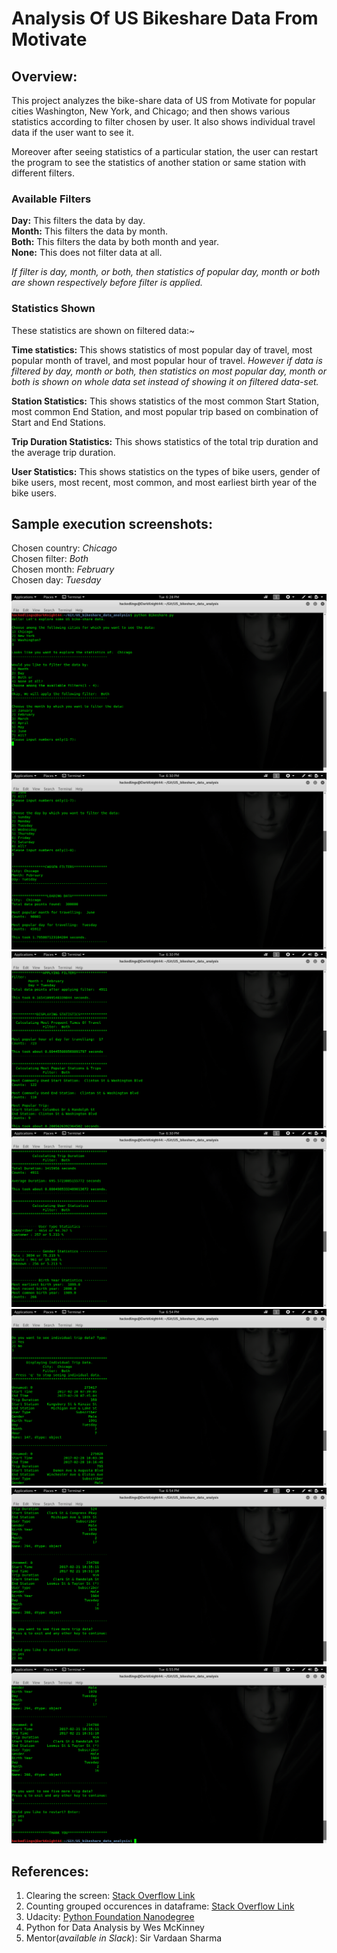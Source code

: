 Analysis Of US Bikeshare Data From Motivate
===========================================

Overview:
-------------------------------------------
This project analyzes the bike-share data of US from Motivate for popular cities Washington, New York, and Chicago; and then shows various statistics according to filter chosen by user. It also shows individual travel data if the user want to see it.

Moreover after seeing statistics of a particular station, the user can restart the program to see the statistics of another station or same station with different filters.

### Available Filters

**Day:** This filters the data by day.\
**Month:** This filters the data by month.\
**Both:** This filters the data by both month and year.\
**None:** This does not filter data at all.

*If filter is day, month, or both, then statistics of popular day, month or both are shown respectively before filter is applied.*

### Statistics Shown

These statistics are shown on filtered data:~

**Time statistics:** This shows statistics of most popular day of travel, most popular month of travel, and most popular hour of travel. *However if data is filtered by day, month or both, then statistics on most popular day, month or both is shown on whole data set instead of showing it on filtered data-set.*

**Station Statistics:** This shows statistics of the most common Start Station, most common End Station, and most popular trip based on combination of Start and End Stations.

**Trip Duration Statistics:** This shows statistics of the total trip duration and the average trip duration.

**User Statistics:** This shows statistics on the types of bike users, gender of bike users, most recent, most common, and most earliest birth year of the bike users.


Sample execution screenshots:
-------------------------------------------
Chosen country: *Chicago*\
Chosen filter: *Both*\
Chosen month: *February*\
Chosen day: *Tuesday*

![Choosing country](https://github.com/pks9862728888/US_bikeshare_data_analysis/blob/master/Screenshots/Bikeshare%2000.png)
![Choosing filters](https://github.com/pks9862728888/US_bikeshare_data_analysis/blob/master/Screenshots/Bikeshare%2001.png)
![Displaying Time and station statistics](https://github.com/pks9862728888/US_bikeshare_data_analysis/blob/master/Screenshots/Bikeshare%2002.png)
![Displaying Trip Duration and User Statistics](https://github.com/pks9862728888/US_bikeshare_data_analysis/blob/master/Screenshots/Bikeshare%2003.png)
![Choosing to see individual trip data](https://github.com/pks9862728888/US_bikeshare_data_analysis/blob/master/Screenshots/Bikeshare%2004.png)
![Displaying individual trip data](https://github.com/pks9862728888/US_bikeshare_data_analysis/blob/master/Screenshots/Bikeshare%2005.png)
![Terminating the program](https://github.com/pks9862728888/US_bikeshare_data_analysis/blob/master/Screenshots/Bikeshare%2006.png)

References:
-------------------------------------------
1. Clearing the screen: [Stack Overflow Link](https://stackoverflow.com/questions/2084508/clear-terminal-in-python)
2. Counting grouped occurences in dataframe: [Stack Overflow Link](https://datascience.stackexchange.com/questions/29840/how-to-count-grouped-occurrences)
3. Udacity: [Python Foundation Nanodegree](https://in.udacity.com/course/python-foundation-nanodegree--nd002-inpy?utm_source=GoogleSearch&utm_medium=NewAcq&utm_campaign=PR-GoogleSearch-Inpayment-BrandCourse-NewAcq-D-BMM-RLSA&utm_content=BMM&gclid=CjwKCAiAx4fhBRB6EiwA3cV4Ks8nLotobMAv23vHBe6hjE7WguW6oa7jzSK5xLmdX99ZQ66j9ZFd4BoCA8QQAvD_BwE)
4. Python for Data Analysis by Wes McKinney
5. Mentor(*available in Slack*): Sir Vardaan Sharma
